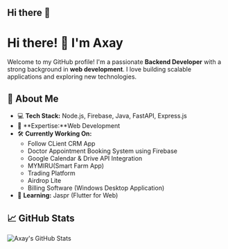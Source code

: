 ## Hi there 👋

<!--
**axay7021/axay7021** is a ✨ _special_ ✨ repository because its `README.md` (this file) appears on your GitHub profile.

Here are some ideas to get you started:

- 🔭 I’m currently working on ...
- 🌱 I’m currently learning ...
- 👯 I’m looking to collaborate on ...
- 🤔 I’m looking for help with ...
- 💬 Ask me about ...
- 📫 How to reach me: ...
- 😄 Pronouns: ...
- ⚡ Fun fact: ...
-->
# Hi there! 👋 I'm Axay

Welcome to my GitHub profile! I'm a passionate **Backend Developer** with a strong background in **web development**. I love building scalable applications and exploring new technologies.

## 🚀 About Me
- 💻 **Tech Stack:** Node.js, Firebase, Java, FastAPI, Express.js
- 📱 **Expertise:**Web Development
- 🛠 **Currently Working On:**
  - Follow CLient CRM App
  - Doctor Appointment Booking System using Firebase
  - Google Calendar & Drive API Integration
  - MYMIRU(Smart Farm App)
  - Trading Platform
  - Airdrop Lite
  - Billing Software (Windows Desktop Application)
- 📖 **Learning:** Jaspr (Flutter for Web)

## 📈 GitHub Stats
![Axay's GitHub Stats](https://github-readme-stats.vercel.app/api?username=axay7021&show_icons=true&theme=radical)


